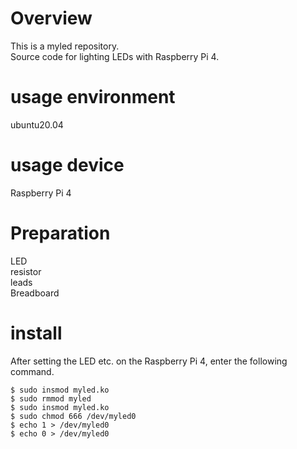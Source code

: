 # Overview
This is a myled repository.  
Source code for lighting LEDs with Raspberry Pi 4.

# usage environment
ubuntu20.04

# usage device
Raspberry Pi 4

# Preparation
LED  
resistor  
leads  
Breadboard  

# install
After setting the LED etc. on the Raspberry Pi 4, enter the following command.  
```
$ sudo insmod myled.ko    
$ sudo rmmod myled  
$ sudo insmod myled.ko    
$ sudo chmod 666 /dev/myled0   
$ echo 1 > /dev/myled0    
$ echo 0 > /dev/myled0    
```
